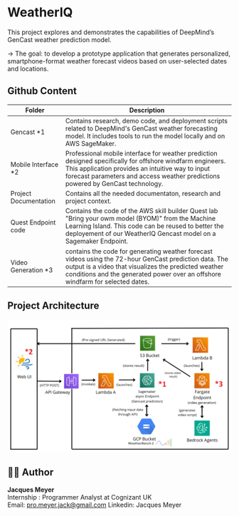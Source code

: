 # WeatherIQ

This project explores and demonstrates the capabilities of DeepMind’s GenCast weather prediction model.  

→ The goal: to develop a prototype application that generates personalized, smartphone-format weather forecast videos based on user-selected dates and locations. 

## Github Content 

| Folder                                        | Description                                                                 |
|------------------------------------------|-----------------------------------------------------------------------------|
| Gencast *1                    | Contains research, demo code, and deployment scripts related to DeepMind's GenCast weather forecasting model. It includes tools to run the model locally and on AWS SageMaker. |
| Mobile Interface *2         | Professional mobile interface for weather prediction designed specifically for offshore windfarm engineers. This application provides an intuitive way to input forecast parameters and access weather predictions powered by GenCast technology.  |
| Project Documentation               | Contains all the needed documentaton, research and project context.   |
| Quest Endpoint code          | Contains the code of the AWS skill builder Quest lab "Bring your owm model (BYOM)" from the Machine Learning Island. This code can be reused to better the deployement of our WeatherIQ Gencast model on a Sagemaker Endpoint.                   |
| Video Generation *3 | contains the code for generating weather forecast videos using the 72-hour GenCast prediction data. The output is a video that visualizes the predicted weather conditions and the generated power over an offshore windfarm for selected dates. |

## Project Architecture

![Project Architecture](Project_Documentation/Project_Architecture.png)


## 👨‍💻 Author

**Jacques Meyer**  
Internship : Programmer Analyst at Cognizant UK  
Email: pro.meyer.jack@gmail.com
Linkedin: Jacques Meyer



